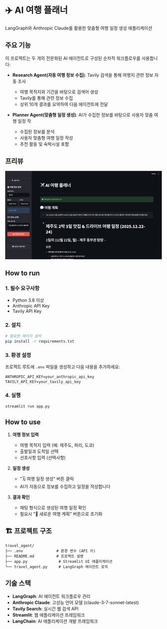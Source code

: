 # ✈️ AI 여행 플래너

LangGraph와 Anthropic Claude를 활용한 맞춤형 여행 일정 생성 애플리케이션

## 주요 기능

이 프로젝트는 두 개의 전문화된 AI 에이전트로 구성된 순차적 워크플로우를 사용합니다:

- **Research Agent(자동 여행 정보 수집)**: Tavily 검색을 통해 여행지 관련 정보 자동 조사
   - 여행 목적지와 기간을 바탕으로 검색어 생성
   - Tavily를 통해 관련 정보 수집
   - 상위 10개 결과를 요약하여 다음 에이전트에 전달

- **Planner Agent(맞춤형 일정 생성)**: AI가 수집한 정보를 바탕으로 사용자 맞춤 여행 일정 작
   - 수집된 정보를 분석
   - 사용자 맞춤형 여행 일정 작성
   - 추천 활동 및 숙박시설 포함

## 프리뷰

![여행플래너 데모](img/image.png)

## How to run

### 1. 필수 요구사항

- Python 3.8 이상
- Anthropic API Key
- Tavily API Key

### 2. 설치

```bash
# 필요한 패키지 설치
pip install -r requirements.txt
```

### 3. 환경 설정

프로젝트 루트에 `.env` 파일을 생성하고 다음 내용을 추가하세요:

```env
ANTHROPIC_API_KEY=your_anthropic_api_key
TAVILY_API_KEY=your_tavily_api_key
```

### 4. 실행

```bash
streamlit run app.py
```


## How to use

1. **여행 정보 입력**
   - 여행 목적지 입력 (예: 제주도, 파리, 도쿄)
   - 출발일과 도착일 선택
   - 선호사항 입력 (선택사항)

2. **일정 생성**
   - "🗓️ 여행 일정 생성" 버튼 클릭
   - AI가 자동으로 정보를 수집하고 일정을 작성합니다

3. **결과 확인**
   - 채팅 형식으로 생성된 여행 일정 확인
   - 필요시 "🔄 새로운 여행 계획" 버튼으로 초기화

## 🏗️ 프로젝트 구조

```
travel_agent/
├── .env               # 환경 변수 (API 키)
├── README.md          # 프로젝트 설명
├── app.py              # Streamlit UI 애플리케이션
└── travel_agent.py     # LangGraph 에이전트 로직
```

## 기술 스택

- **LangGraph**: AI 에이전트 워크플로우 관리
- **Anthropic Claude**: 고성능 언어 모델 (claude-3-7-sonnet-latest)
- **Tavily Search**: 실시간 웹 검색 API
- **Streamlit**: 웹 애플리케이션 프레임워크
- **LangChain**: AI 애플리케이션 개발 프레임워크
